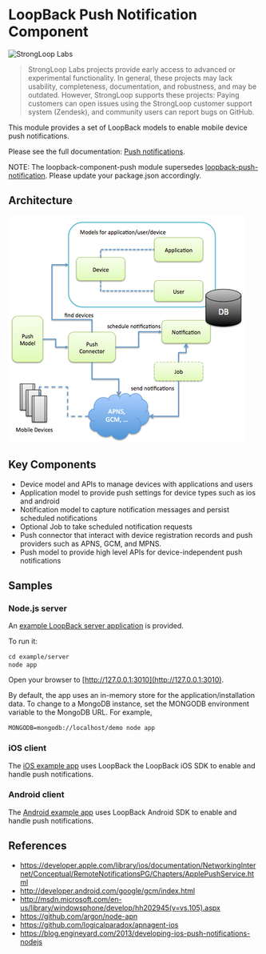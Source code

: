 # LoopBack Push Notification Component

![StrongLoop Labs](http://docs.strongloop.com/download/thumbnails/5310165/StrongLoop%20Labs%20Logo%20Cropped.png "StrongLoop Labs")

> StrongLoop Labs projects provide early access to advanced or experimental functionality.  In general, these projects may lack usability, completeness, documentation, and robustness, and may be outdated.
However, StrongLoop supports these projects: Paying customers can open issues using the StrongLoop customer support system (Zendesk), and community users can report bugs on GitHub.

This module provides a set of LoopBack models to enable mobile device push notifications.

Please see the full documentation: [Push notifications](http://docs.strongloop.com/display/LB/Push+notifications).

NOTE: The loopback-component-push module supersedes [loopback-push-notification](https://www.npmjs.org/package/loopback-push-notification). Please update your package.json accordingly.

## Architecture

![push-notification.png](push-notification.png)

## Key Components

* Device model and APIs to manage devices with applications and users
* Application model to provide push settings for device types such as ios and
android
* Notification model to capture notification messages and persist scheduled
notifications
* Optional Job to take scheduled notification requests
* Push connector that interact with device registration records and push
providers such as APNS, GCM, and MPNS.
* Push model to provide high level APIs for device-independent push notifications

## Samples

### Node.js server

An [example LoopBack server application](/example/server) is provided.  

To run it:

    cd example/server
    node app

Open your browser to [http://127.0.0.1:3010](http://127.0.0.1:3010).

By default, the app uses an in-memory store for the application/installation data.
To change to a MongoDB instance, set the MONGODB environment variable to the MongoDB URL. For example,

    MONGODB=mongodb://localhost/demo node app

### iOS client

The [iOS example app](/example/ios) uses LoopBack the LoopBack iOS SDK to enable
and handle push notifications. 

### Android client

The [Android example app](/example/android) uses LoopBack Android SDK to enable
and handle push notifications. 

## References

- https://developer.apple.com/library/ios/documentation/NetworkingInternet/Conceptual/RemoteNotificationsPG/Chapters/ApplePushService.html
- http://developer.android.com/google/gcm/index.html
- http://msdn.microsoft.com/en-us/library/windowsphone/develop/hh202945(v=vs.105).aspx
- https://github.com/argon/node-apn
- https://github.com/logicalparadox/apnagent-ios
- https://blog.engineyard.com/2013/developing-ios-push-notifications-nodejs

